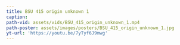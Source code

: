 ```yaml
---
title: BSU 415 origin unknown 1
caption:
path-vid: assets/vids/BSU_415_origin_unknown_1.mp4
path-poster: assets/images/posters/BSU_415_origin_unknown_1.jpg
yt-url: 'https://youtu.be/7yTyf6J9mwg'
---
```

